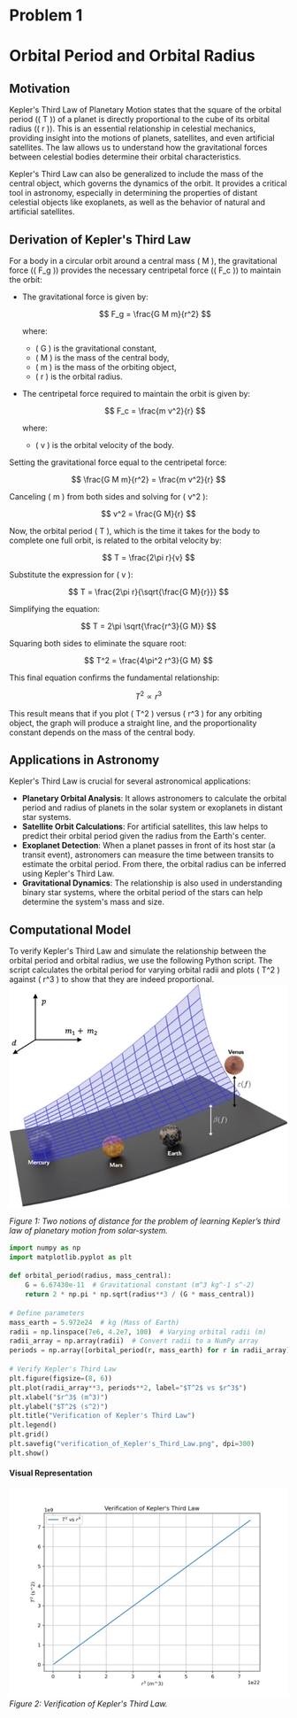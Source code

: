 # Problem 1
# Orbital Period and Orbital Radius

## Motivation
Kepler's Third Law of Planetary Motion states that the square of the orbital period (\( T \)) of a planet is directly proportional to the cube of its orbital radius (\( r \)). This is an essential relationship in celestial mechanics, providing insight into the motions of planets, satellites, and even artificial satellites. The law allows us to understand how the gravitational forces between celestial bodies determine their orbital characteristics.

Kepler's Third Law can also be generalized to include the mass of the central object, which governs the dynamics of the orbit. It provides a critical tool in astronomy, especially in determining the properties of distant celestial objects like exoplanets, as well as the behavior of natural and artificial satellites.

## Derivation of Kepler's Third Law
For a body in a circular orbit around a central mass \( M \), the gravitational force (\( F_g \)) provides the necessary centripetal force (\( F_c \)) to maintain the orbit:

- The gravitational force is given by:

  $$ F_g = \frac{G M m}{r^2} $$

  where:
  - \( G \) is the gravitational constant,
  - \( M \) is the mass of the central body,
  - \( m \) is the mass of the orbiting object,
  - \( r \) is the orbital radius.

- The centripetal force required to maintain the orbit is given by:

  $$ F_c = \frac{m v^2}{r} $$

  where:
  - \( v \) is the orbital velocity of the body.

Setting the gravitational force equal to the centripetal force:

$$ \frac{G M m}{r^2} = \frac{m v^2}{r} $$

Canceling \( m \) from both sides and solving for \( v^2 \):

$$ v^2 = \frac{G M}{r} $$

Now, the orbital period \( T \), which is the time it takes for the body to complete one full orbit, is related to the orbital velocity by:

$$ T = \frac{2\pi r}{v} $$

Substitute the expression for \( v \):

$$ T = \frac{2\pi r}{\sqrt{\frac{G M}{r}}} $$

Simplifying the equation:

$$ T = 2\pi \sqrt{\frac{r^3}{G M}} $$

Squaring both sides to eliminate the square root:

$$ T^2 = \frac{4\pi^2 r^3}{G M} $$

This final equation confirms the fundamental relationship:

$$ T^2 \propto r^3 $$

This result means that if you plot \( T^2 \) versus \( r^3 \) for any orbiting object, the graph will produce a straight line, and the proportionality constant depends on the mass of the central body.

## Applications in Astronomy
Kepler's Third Law is crucial for several astronomical applications:

- **Planetary Orbital Analysis**: It allows astronomers to calculate the orbital period and radius of planets in the solar system or exoplanets in distant star systems.
- **Satellite Orbit Calculations**: For artificial satellites, this law helps to predict their orbital period given the radius from the Earth's center.
- **Exoplanet Detection**: When a planet passes in front of its host star (a transit event), astronomers can measure the time between transits to estimate the orbital period. From there, the orbital radius can be inferred using Kepler's Third Law.
- **Gravitational Dynamics**: The relationship is also used in understanding binary star systems, where the orbital period of the stars can help determine the system's mass and size.

## Computational Model
To verify Kepler's Third Law and simulate the relationship between the orbital period and orbital radius, we use the following Python script. The script calculates the orbital period for varying orbital radii and plots \( T^2 \) against \( r^3 \) to show that they are indeed proportional.
![Kepler’s third law of planetary motion from solar-system](<Visual solar system.png>)

*Figure 1: Two notions of distance for the problem of learning Kepler’s third law of planetary motion from solar-system.*

```python
import numpy as np
import matplotlib.pyplot as plt

def orbital_period(radius, mass_central):
    G = 6.67430e-11  # Gravitational constant (m^3 kg^-1 s^-2)
    return 2 * np.pi * np.sqrt(radius**3 / (G * mass_central))

# Define parameters
mass_earth = 5.972e24  # kg (Mass of Earth)
radii = np.linspace(7e6, 4.2e7, 100)  # Varying orbital radii (m)
radii_array = np.array(radii)  # Convert radii to a NumPy array
periods = np.array([orbital_period(r, mass_earth) for r in radii_array])  # Convert periods to NumPy array

# Verify Kepler's Third Law
plt.figure(figsize=(8, 6))
plt.plot(radii_array**3, periods**2, label="$T^2$ vs $r^3$")
plt.xlabel("$r^3$ (m^3)")
plt.ylabel("$T^2$ (s^2)")
plt.title("Verification of Kepler's Third Law")
plt.legend()
plt.grid()
plt.savefig("verification_of_Kepler's_Third_Law.png", dpi=300)
plt.show()
```
#### **Visual Representation**
![Verification of Kepler's Third Law](verification_of_Kepler's_Third_Law.png)
*Figure 2: Verification of Kepler's Third Law.*

